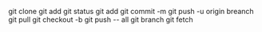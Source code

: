 git  clone 
git add
git status
git add
git commit -m
git push -u origin breanch
git pull
 git checkout -b
 git push -- all
git branch
git fetch
